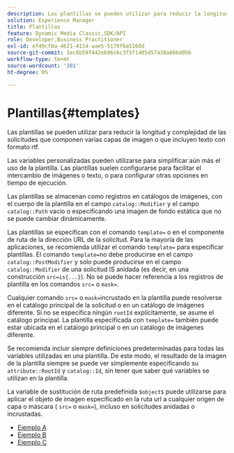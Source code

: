 ```yaml
---
description: Las plantillas se pueden utilizar para reducir la longitud y complejidad de las solicitudes que componen varias capas de imagen o que incluyen texto con formato rtf.
solution: Experience Manager
title: Plantillas
feature: Dynamic Media Classic,SDK/API
role: Developer,Business Practitioner
exl-id: ef49cf8a-4621-4114-aae5-5178f6a5160d
source-git-commit: 1ec8b59f442eb96c6c3f5f1405d57a38a86bd056
workflow-type: tm+mt
source-wordcount: '301'
ht-degree: 0%

---
```


# Plantillas{#templates}

Las plantillas se pueden utilizar para reducir la longitud y complejidad de las solicitudes que componen varias capas de imagen o que incluyen texto con formato rtf.

Las variables personalizadas pueden utilizarse para simplificar aún más el uso de la plantilla. Las plantillas suelen configurarse para facilitar el intercambio de imágenes o texto, o para configurar otras opciones en tiempo de ejecución.

Las plantillas se almacenan como registros en catálogos de imágenes, con el cuerpo de la plantilla en el campo `catalog::Modifier` y el campo `catalog::Path` vacío o especificando una imagen de fondo estática que no se puede cambiar dinámicamente.

Las plantillas se especifican con el comando `template=` o en el componente de ruta de la dirección URL de la solicitud. Para la mayoría de las aplicaciones, se recomienda utilizar el comando `template=` para especificar plantillas. El comando `template=`no debe producirse en el campo `catalog::PostModifier` y solo puede producirse en el campo `catalog::Modifier` de una solicitud IS anidada (es decir, en una construcción `src=is{...}`). No se puede hacer referencia a los registros de plantilla en los comandos `src=` o `mask=`.

Cualquier comando `src=` o `mask=`incrustado en la plantilla puede resolverse en el catálogo principal de la solicitud o en un catálogo de imágenes diferente. Si no se especifica ningún `rootId` explícitamente, se asume el catálogo principal. La plantilla especificada con `template=` también puede estar ubicada en el catálogo principal o en un catálogo de imágenes diferente.

Se recomienda incluir siempre definiciones predeterminadas para todas las variables utilizadas en una plantilla. De este modo, el resultado de la imagen de la plantilla siempre se puede ver simplemente especificando su `attribute::RootId` y `catalog::Id`, sin tener que saber qué variables se utilizan en la plantilla.

La variable de sustitución de ruta predefinida `$object$` puede utilizarse para aplicar el objeto de imagen especificado en la ruta url a cualquier origen de capa o máscara ( `src=` o `mask=`), incluso en solicitudes anidadas o incrustadas.

* [Ejemplo A](r-example-a.md)
* [Ejemplo B](r-example-b.md)
* [Ejemplo C](r-example-c.md)
